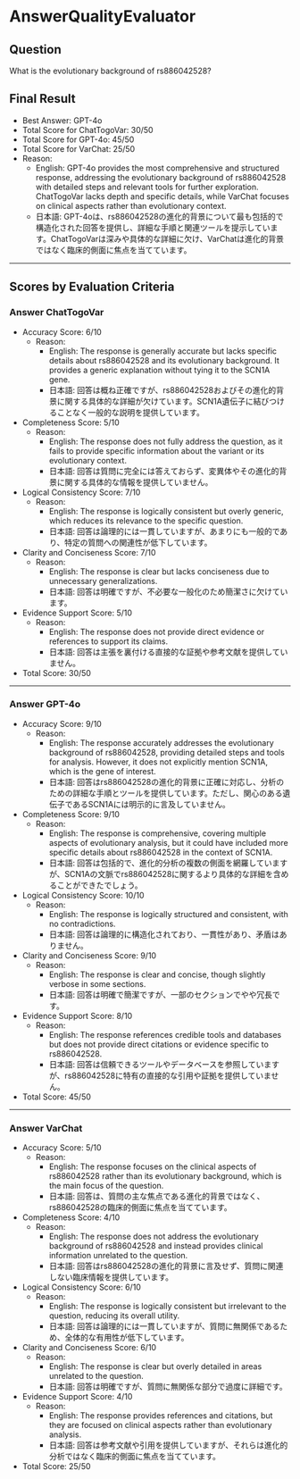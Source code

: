 # AnswerQualityEvaluator

## Question

What is the evolutionary background of rs886042528?

## Final Result

- Best Answer: GPT-4o
- Total Score for ChatTogoVar: 30/50
- Total Score for GPT-4o: 45/50
- Total Score for VarChat: 25/50
- Reason:
  - English: GPT-4o provides the most comprehensive and structured response, addressing the evolutionary background of rs886042528 with detailed steps and relevant tools for further exploration. ChatTogoVar lacks depth and specific details, while VarChat focuses on clinical aspects rather than evolutionary context.
  - 日本語: GPT-4oは、rs886042528の進化的背景について最も包括的で構造化された回答を提供し、詳細な手順と関連ツールを提示しています。ChatTogoVarは深みや具体的な詳細に欠け、VarChatは進化的背景ではなく臨床的側面に焦点を当てています。

---

## Scores by Evaluation Criteria

### Answer ChatTogoVar
- Accuracy Score: 6/10
  - Reason: 
    - English: The response is generally accurate but lacks specific details about rs886042528 and its evolutionary background. It provides a generic explanation without tying it to the SCN1A gene.
    - 日本語: 回答は概ね正確ですが、rs886042528およびその進化的背景に関する具体的な詳細が欠けています。SCN1A遺伝子に結びつけることなく一般的な説明を提供しています。
- Completeness Score: 5/10
  - Reason: 
    - English: The response does not fully address the question, as it fails to provide specific information about the variant or its evolutionary context.
    - 日本語: 回答は質問に完全には答えておらず、変異体やその進化的背景に関する具体的な情報を提供していません。
- Logical Consistency Score: 7/10
  - Reason: 
    - English: The response is logically consistent but overly generic, which reduces its relevance to the specific question.
    - 日本語: 回答は論理的には一貫していますが、あまりにも一般的であり、特定の質問への関連性が低下しています。
- Clarity and Conciseness Score: 7/10
  - Reason: 
    - English: The response is clear but lacks conciseness due to unnecessary generalizations.
    - 日本語: 回答は明確ですが、不必要な一般化のため簡潔さに欠けています。
- Evidence Support Score: 5/10
  - Reason: 
    - English: The response does not provide direct evidence or references to support its claims.
    - 日本語: 回答は主張を裏付ける直接的な証拠や参考文献を提供していません。
- Total Score: 30/50

---

### Answer GPT-4o
- Accuracy Score: 9/10
  - Reason: 
    - English: The response accurately addresses the evolutionary background of rs886042528, providing detailed steps and tools for analysis. However, it does not explicitly mention SCN1A, which is the gene of interest.
    - 日本語: 回答はrs886042528の進化的背景に正確に対応し、分析のための詳細な手順とツールを提供しています。ただし、関心のある遺伝子であるSCN1Aには明示的に言及していません。
- Completeness Score: 9/10
  - Reason: 
    - English: The response is comprehensive, covering multiple aspects of evolutionary analysis, but it could have included more specific details about rs886042528 in the context of SCN1A.
    - 日本語: 回答は包括的で、進化的分析の複数の側面を網羅していますが、SCN1Aの文脈でrs886042528に関するより具体的な詳細を含めることができたでしょう。
- Logical Consistency Score: 10/10
  - Reason: 
    - English: The response is logically structured and consistent, with no contradictions.
    - 日本語: 回答は論理的に構造化されており、一貫性があり、矛盾はありません。
- Clarity and Conciseness Score: 9/10
  - Reason: 
    - English: The response is clear and concise, though slightly verbose in some sections.
    - 日本語: 回答は明確で簡潔ですが、一部のセクションでやや冗長です。
- Evidence Support Score: 8/10
  - Reason: 
    - English: The response references credible tools and databases but does not provide direct citations or evidence specific to rs886042528.
    - 日本語: 回答は信頼できるツールやデータベースを参照していますが、rs886042528に特有の直接的な引用や証拠を提供していません。
- Total Score: 45/50

---

### Answer VarChat
- Accuracy Score: 5/10
  - Reason: 
    - English: The response focuses on the clinical aspects of rs886042528 rather than its evolutionary background, which is the main focus of the question.
    - 日本語: 回答は、質問の主な焦点である進化的背景ではなく、rs886042528の臨床的側面に焦点を当てています。
- Completeness Score: 4/10
  - Reason: 
    - English: The response does not address the evolutionary background of rs886042528 and instead provides clinical information unrelated to the question.
    - 日本語: 回答はrs886042528の進化的背景に言及せず、質問に関連しない臨床情報を提供しています。
- Logical Consistency Score: 6/10
  - Reason: 
    - English: The response is logically consistent but irrelevant to the question, reducing its overall utility.
    - 日本語: 回答は論理的には一貫していますが、質問に無関係であるため、全体的な有用性が低下しています。
- Clarity and Conciseness Score: 6/10
  - Reason: 
    - English: The response is clear but overly detailed in areas unrelated to the question.
    - 日本語: 回答は明確ですが、質問に無関係な部分で過度に詳細です。
- Evidence Support Score: 4/10
  - Reason: 
    - English: The response provides references and citations, but they are focused on clinical aspects rather than evolutionary analysis.
    - 日本語: 回答は参考文献や引用を提供していますが、それらは進化的分析ではなく臨床的側面に焦点を当てています。
- Total Score: 25/50